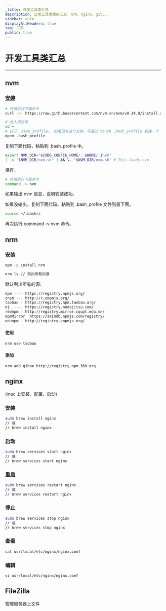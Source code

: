 ```yaml
---
_title: 开发工具类汇总
description: 日常工具类使用汇总，nrm、nginx、git...
sidebar: auto
displayAllHeaders: true
tag: 工具
public: true
---
```


# 开发工具类汇总

-----

## nvm

### [安装](https://github.com/nvm-sh/nvm)

```bash
# 终端执行下面命令
curl -o- https://raw.githubusercontent.com/nvm-sh/nvm/v0.34.0/install.sh | bash
```

```bash
# 进入根目录
cd ~
# 打开 .bash_profile。 如果没有这个文件，可通过 touch .bash_profile 新建一个
open .bash_profile
```

复制下面代码，粘贴到 .bash_profile 中。

```bash
export NVM_DIR="${XDG_CONFIG_HOME/:-$HOME/.}nvm"
[ -s "$NVM_DIR/nvm.sh" ] && \. "$NVM_DIR/nvm.sh" # This loads nvm
```

保存。

```bash
# 终端执行下面命令
command -v nvm
```

如果输出 nvm 信息，说明安装成功。

如果没输出，复制下面代码，粘贴到 .bash_profile 文件到最下面。

```bash
source ~/.bashrc
```

再次执行 command -v nvm 命令。

## nrm

### 安装

```bash
npm -g install nrm
```

```bash
nrm ls // 列出所有的源
```

默认列出所有的源:

```bash
npm ---- https://registry.npmjs.org/
cnpm --- http://r.cnpmjs.org/
taobao - https://registry.npm.taobao.org/
nj ----- https://registry.nodejitsu.com/
rednpm - http://registry.mirror.cqupt.edu.cn/
npmMirror  https://skimdb.npmjs.com/registry/
edunpm - http://registry.enpmjs.org/
```

#### 使用

```bash
nrm use taobao
```

#### 添加

```bash
nrm add qihoo http://registry.npm.360.org
```

## nginx

(mac 上安装、配置、启动)

### 安装

```bash
sudo brew install nginx
// 或 
// brew install nginx
```

### 启动

```bash
sudo brew services start nginx
// 或
// brew services start nginx
```

### 重启

```bash
sudo brew services restart nginx
// 或
// brew services restart nginx
```

### 停止

```bash
sudo brew services stop nginx
// 或
// brew services stop nginx
```

### 查看

```bash
cat usr/local/etc/nginx/nginx.conf
```

### 编辑

```bash
vi usr/local/etc/nginx/nginx.conf
```

## FileZilla

管理服务器上文件